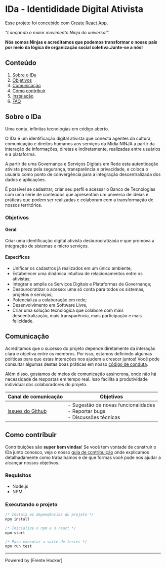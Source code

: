 # IDa - Identididade Digital Ativista

Esse projeto foi concebido com [Create React App](https://github.com/facebook/create-react-app).

_“Lançando o maior movimento Ninja do universo!”._

**Nós somos Ninjas e acreditamos que podemos transformar o nosso país por meio da lógica de organização social coletiva.Junte-se a nós!**

## Conteúdo

1. [Sobre o IDa](#sobre-o-ida)
2. [Objetivos](#objetivos)
3. [Comunicação](#comunicação)
4. [Como contribuir](#como-contribuir)
5. [Instalação](#instalação)
6. [FAQ](#perguntas-frequentes-(FAQ))

## Sobre o IDa

Uma conta, infinitas tecnologias em código aberto.

O IDa é um identificação digital ativista que conecta agentes da cultura, comunicação e direitos humanos aos serviços da Mídia NINJA a partir da interação de informações, diretas e indiretamente, realizadas entre usuários e a plataforma.

A partir de uma Governança e Serviços Digitais em Rede esta autenticação ativista preza pela segurança, transparência e privacidade, e coloca o usuário como ponto de convergência para a integração descentralizada dos dados e aplicações.

É possível se cadastrar, criar seu perfil e acessar o Banco de Tecnologias com uma série de conteúdos que apresentam um universo de ideias e práticas que podem ser realizadas e colaboram com a transformação de nossos territórios.

### Objetivos

#### Geral

Criar uma identificação digital ativista desburocratizada e que promova a integração de sistemas e micro serviços.

#### Específicos

- Unificar os cadastros já realizados em um único ambiente;
- Estabelecer uma dinâmica intuitiva de relacionamentos entre os ativistas;
- Integrar e amplia os Serviços Digitais e Plataformas de Governança;
- Desburocratizar o acesso: uma só conta para todos os sistemas, projetos e serviços;
- Potencializa a colaboração em rede;
- Desenvolvimento em Software Livre,
- Criar uma solução tecnológica que colabore com mais descentralização, mais transparência, mais participação e  mais felicidade.

## Comunicação

Acreditamos que o sucesso do projeto depende diretamente da interação clara e objetiva entre os membros. Por isso, estamos definindo algumas políticas para que estas interações nos ajudem a crescer juntos! Você pode consultar algumas destas boas práticas em nosso [código de conduta](https://github.com/midianinja/AppNinja/blob/master/CODE_OF_CONDUCT.md).

Além disso, gostamos de meios de comunicação assíncrona, onde não há necessidade de respostas em tempo real. Isso facilita a produtividade individual dos colaboradores do projeto.

| Canal de comunicação | Objetivos |
|----------------------|-----------|
| [Issues do Github](https://github.com/midianinja/AppNinja/issues) | - Sugestão de novas funcionalidades<br> - Reportar bugs<br> - Discussões técnicas |

## Como contribuir

Contribuições são **super bem vindas**! Se você tem vontade de construir o IDa junto conosco, veja o nosso [guia de contribuição](./CONTRIBUTING.md) onde explicamos detalhadamente como trabalhamos e de que formas você pode nos ajudar a alcançar nossos objetivos.

### Requisitos

- Node.js
- NPM

### Executando o projeto

```javascript
/* Instala as dependências do projeto */
npm install

/* Inicialize o npm e o react */
npm start

/* Para executar a suíte de testes */
npm run test
```

<!-- ## Perguntas frequentes (FAQ)

Algumas perguntas aparecem recorrentemente. Olhe primeiro por aqui: [FAQ](docs/faq.md) -->

---

Powered by [Frente Hacker]
